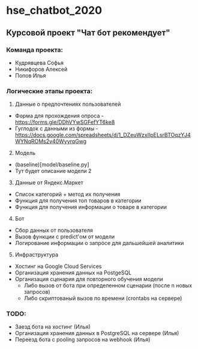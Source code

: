 # hse_chatbot_2020
## Курсовой проект "Чат бот рекомендует"

### Команда проекта:
* Кудрявцева Софья
* Никифоров Алексей
* Попов Илья

### Логические этапы проекта:

1. Данные о предпочтениях пользователей
  * Форма для прохождения опроса - https://forms.gle/DDhVYwSGFefYT6ke8
  * Гуглодок с данными из формы -  https://docs.google.com/spreadsheets/d/1_DZeuWzxIIpELsrBTOqzYJ4WYNqROMs2v40WyyrqGwg
  
2. Модель
  * (baseline)[model/baseline.py]
  * Тут будет описание модели 2
  
3. Данные от Яндекс.Маркет
  * Список категорий + метод их получения
  * Функция для получения топ товаров в категории
  * Функция для получения информации о товаре в категории
  
4. Бот
  * Сбор данных от пользователя
  * Вызов функции с predict'ом от модели
  * Логирование информации о запросе для дальшейшей аналитики
  
5. Инфраструктура
  * Хостинг на Google Cloud Services
  * Организация хранения данных на PostgeSQL
  * Организация сценария для повторного обучения модели
    * Либо вызов от бота при определенном сценарии (после n новых запросов)
    * Либо скриптованый вызов по времени (crontabs на сервере)
    
### TODO:

* Заезд бота на хостинг (Илья)
* Организация хранения данных в PostgreSQL на сервере (Илья)
* Переезд бота с pooling запросов на webhook (Илья)
